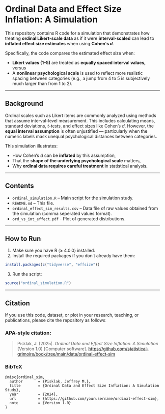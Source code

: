 # Ordinal Data and Effect Size Inflation: A Simulation

This repository contains R code for a simulation that demonstrates how treating **ordinal Likert-scale data** as if it were **interval-scaled** can lead to **inflated effect size estimates** when using **Cohen's *d***.

Specifically, the code compares the estimated effect size when:
- **Likert values (1–5)** are treated as **equally spaced interval values**, versus
- A **nonlinear psychological scale** is used to reflect more realistic spacing between categories (e.g., a jump from 4 to 5 is subjectively much larger than from 1 to 2).

---

## Background

Ordinal scales such as Likert items are commonly analyzed using methods that assume interval-level measurement. This includes calculating means, standard deviations, *t*-tests, and effect sizes like Cohen’s *d*. However, the **equal interval assumption** is often unjustified — particularly when the numeric labels mask unequal psychological distances between categories.

This simulation illustrates:
- How Cohen’s *d* can be **inflated** by this assumption,
- That the **shape of the underlying psychological scale** matters,
- Why **ordinal data requires careful treatment** in statistical analysis.

---

## Contents

- `ordinal_simulation.R` – Main script for the simulation study.
- `README.md` – This file.
- `ordinal_effect_sim_results.csv` – Data file of raw values obtained from the simulation (comma seperated values format).
- `ord_vs_int_effect.pdf` - Plot of generated distributions.

---

## How to Run

1. Make sure you have R (≥ 4.0.0) installed.
2. Install the required packages if you don’t already have them:

```r
install.packages(c("tidyverse", "effsize"))
```

3. Run the script:

```r
source("ordinal_simulation.R")
```

---

## Citation

If you use this code, dataset, or plot in your research, teaching, or publications, please cite the repository as follows:

### APA-style citation:

> Pisklak, J. (2025). *Ordinal Data and Effect Size Inflation: A Simulation* (Version 1.0) [Computer software]. https://github.com/statistical-grimoire/book/tree/main/data/ordinal-effect-sim

### BibTeX

```
@misc{ordinal_sim,
  author       = {Pisklak, Jeffrey M.},
  title        = {Ordinal Data and Effect Size Inflation: A Simulation Study},
  year         = {2024},
  url          = {https://github.com/yourusername/ordinal-effect-sim},
  note         = {Version 1.0}
}
```
